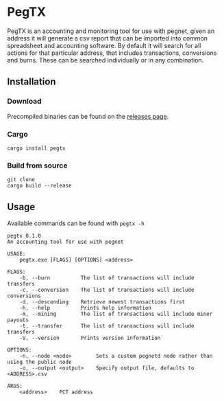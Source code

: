 # PegTX

PegTX is an accounting and monitoring tool for use with pegnet, given an address it will
generate a csv report that can be imported into common spreadsheet and accounting software.
By default it will search for all actions for that particular address, that includes
transactions, conversions and burns. These can be searched individually or in any combination.

## Installation

### Download

Precompiled binaries can be found on the [releases page]().

### Cargo

```shell
cargo install pegtx
```

### Build from source
```shell
git clone 
cargo build --release
```

## Usage

Available commands can be found with `pegtx -h`

```shell
pegtx 0.1.0
An accounting tool for use with pegnet

USAGE:
    pegtx.exe [FLAGS] [OPTIONS] <address>

FLAGS:
    -b, --burn          The list of transactions will include transfers
    -c, --conversion    The list of transactions will include conversions
    -d, --descending    Retrieve newest transactions first
    -h, --help          Prints help information
    -m, --mining        The list of transactions will include miner payouts
    -t, --transfer      The list of transactions will include transfers
    -V, --version       Prints version information

OPTIONS:
    -n, --node <node>        Sets a custom pegnetd node rather than using the public node
    -o, --output <output>    Specify output file, defaults to <ADDRESS>.csv

ARGS:
    <address>    FCT address
```
